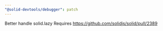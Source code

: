 ```yaml
---
"@solid-devtools/debugger": patch
---
```


Better handle solid.lazy
Requires https://github.com/solidjs/solid/pull/2389

